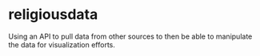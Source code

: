 # religiousdata
Using an API to pull data from other sources to then be able to manipulate the data for visualization efforts.
